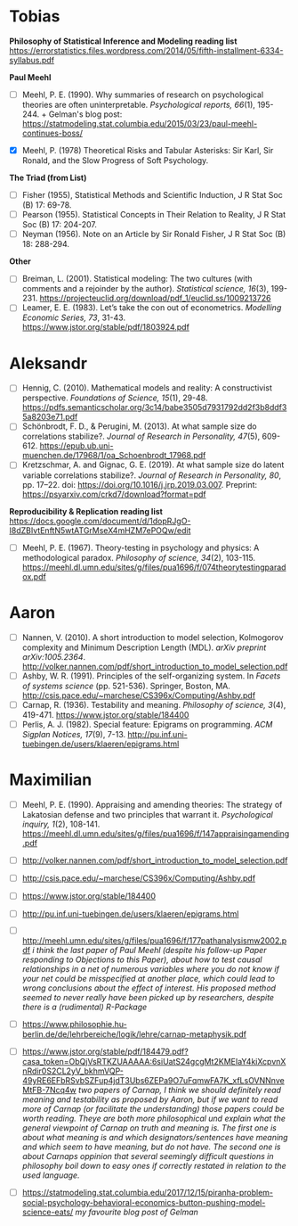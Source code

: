 # Tobias

**Philosophy of Statistical Inference and Modeling reading list**  
https://errorstatistics.files.wordpress.com/2014/05/fifth-installment-6334-syllabus.pdf

**Paul Meehl**
- [ ] Meehl, P. E. (1990). Why summaries of research on psychological theories are often uninterpretable. *Psychological reports, 66*(1), 195-244. + Gelman's blog post: https://statmodeling.stat.columbia.edu/2015/03/23/paul-meehl-continues-boss/
- [x] Meehl, P. (1978) Theoretical Risks and Tabular Asterisks: Sir Karl, Sir Ronald, and the Slow Progress of Soft Psychology.


**The Triad (from List)**
- [ ] Fisher (1955), Statistical Methods and Scientific Induction, J R Stat Soc (B) 17: 69-78.
- [ ] Pearson (1955). Statistical Concepts in Their Relation to Reality, J R Stat Soc (B) 17: 204-207. 
- [ ] Neyman (1956). Note on an Article by Sir Ronald Fisher, J R Stat Soc (B) 18: 288-294.

**Other**
- [ ] Breiman, L. (2001). Statistical modeling: The two cultures (with comments and a rejoinder by the author). *Statistical science, 16*(3), 199-231. https://projecteuclid.org/download/pdf_1/euclid.ss/1009213726
- [ ] Leamer, E. E. (1983). Let’s take the con out of econometrics. *Modelling Economic Series, 73*, 31-43. https://www.jstor.org/stable/pdf/1803924.pdf

# Aleksandr

- [ ] Hennig, C. (2010). Mathematical models and reality: A constructivist perspective. *Foundations of Science, 15*(1), 29-48. https://pdfs.semanticscholar.org/3c14/babe3505d7931792dd2f3b8ddf35a8203e71.pdf
- [ ] Schönbrodt, F. D., & Perugini, M. (2013). At what sample size do correlations stabilize?. *Journal of Research in Personality, 47*(5), 609-612. https://epub.ub.uni-muenchen.de/17968/1/oa_Schoenbrodt_17968.pdf
- [ ] Kretzschmar, A. and Gignac, G. E. (2019). At what sample size do latent variable correlations stabilize?. *Journal of Research in Personality, 80*, pp. 17–22. doi: https://doi.org/10.1016/j.jrp.2019.03.007. Preprint: https://psyarxiv.com/crkd7/download?format=pdf

**Reproducibility & Replication reading list**  
https://docs.google.com/document/d/1dopRJgO-I8dZBIvtEnftN5wtATGrMseX4mHZM7ePOQw/edit
- [ ] Meehl, P. E. (1967). Theory-testing in psychology and physics: A methodological paradox. *Philosophy of science, 34*(2), 103-115. https://meehl.dl.umn.edu/sites/g/files/pua1696/f/074theorytestingparadox.pdf

# Aaron

- [ ] Nannen, V. (2010). A short introduction to model selection, Kolmogorov complexity and Minimum Description Length (MDL). *arXiv preprint arXiv:1005.2364*. http://volker.nannen.com/pdf/short_introduction_to_model_selection.pdf
- [ ] Ashby, W. R. (1991). Principles of the self-organizing system. In *Facets of systems science* (pp. 521-536). Springer, Boston, MA. http://csis.pace.edu/~marchese/CS396x/Computing/Ashby.pdf
- [ ] Carnap, R. (1936). Testability and meaning. *Philosophy of science, 3*(4), 419-471. https://www.jstor.org/stable/184400
- [ ] Perlis, A. J. (1982). Special feature: Epigrams on programming. *ACM Sigplan Notices, 17*(9), 7-13. http://pu.inf.uni-tuebingen.de/users/klaeren/epigrams.html

# Maximilian

- [ ] Meehl, P. E. (1990). Appraising and amending theories: The strategy of Lakatosian defense and two principles that warrant it. *Psychological inquiry, 1*(2), 108-141. https://meehl.dl.umn.edu/sites/g/files/pua1696/f/147appraisingamending.pdf
- [ ] http://volker.nannen.com/pdf/short_introduction_to_model_selection.pdf
- [ ] http://csis.pace.edu/~marchese/CS396x/Computing/Ashby.pdf
- [ ] https://www.jstor.org/stable/184400
- [ ] http://pu.inf.uni-tuebingen.de/users/klaeren/epigrams.html
- [ ] http://meehl.umn.edu/sites/g/files/pua1696/f/177pathanalysismw2002.pdf
*i think the last paper of Paul Meehl (despite his follow-up Paper responding to Objections to this Paper), about how to test causal relationships in a net of numerous variables where you do not know if your net could be misspecified at another place, which could lead to wrong conclusions about the effect of interest. His proposed method seemed to never really have been picked up by researchers, despite there is a (rudimental) R-Package*
- [ ] https://www.philosophie.hu-berlin.de/de/lehrbereiche/logik/lehre/carnap-metaphysik.pdf
- [ ] https://www.jstor.org/stable/pdf/184479.pdf?casa_token=ObQjVsRTKZUAAAAA:6siUatS24gcgMt2KMEIaY4kiXcpvnXnRdir0S2CL2yV_bkhmVQP-49yRE6EFbRSvbSZFup4jdT3Ubs6ZEPa9O7uFqmwFA7K_xfLsOVNNnveMtFB-7Ncq4w
*two papers of Carnap, I think we should definitely read meaning and testability as proposed by Aaron, but if we want to read more of Carnap (or facilitate the understanding) those papers could be worth reading. Theye are both more philosophical und explain what the general viewpoint of Carnap on truth and meaning is. The first one is about what meaning is and which designators/sentences have meaning and which seem to have meaning, but do not have. The second one is about Carnaps oppinion that several seemingly difficult questions in philosophy boil down to easy ones if correctly restated in relation to the used language.*
- [ ] https://statmodeling.stat.columbia.edu/2017/12/15/piranha-problem-social-psychology-behavioral-economics-button-pushing-model-science-eats/ 
*my favourite blog post of Gelman*


